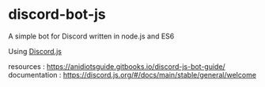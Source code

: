 # discord-bot-js

A simple bot for Discord written in node.js and ES6

Using [Discord.js](https://github.com/hydrabolt/discord.js)

resources : https://anidiotsguide.gitbooks.io/discord-js-bot-guide/
documentation : https://discord.js.org/#/docs/main/stable/general/welcome
